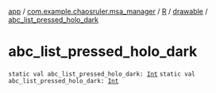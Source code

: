 [app](../../../index.md) / [com.example.chaosruler.msa_manager](../../index.md) / [R](../index.md) / [drawable](index.md) / [abc_list_pressed_holo_dark](.)

# abc_list_pressed_holo_dark

`static val abc_list_pressed_holo_dark: `[`Int`](https://kotlinlang.org/api/latest/jvm/stdlib/kotlin/-int/index.html)
`static val abc_list_pressed_holo_dark: `[`Int`](https://kotlinlang.org/api/latest/jvm/stdlib/kotlin/-int/index.html)